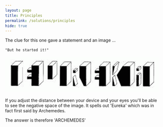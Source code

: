 ```yaml
---
layout: page
title: Principles
permalink: /solutions/principles
hide: true
---
```


The clue for this one gave a statement and an image ... 

`"But he started it!"`

![alt text][dialfreq]

[dialfreq]: /assets/img/blocks.png "Found It!"

If you adjust the distance between your device and your eyes you'll be able to see the negative space of the image. It spells out 'Eureka' which was in fact first said by Archemedes. 

The answer is therefore 'ARCHEMEDES'